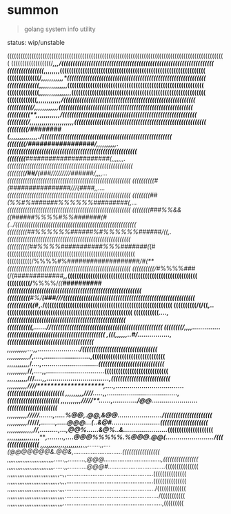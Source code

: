 # summon

> golang system info utility

status: wip/unstable

(((((((((((((((((((((((((((((((((((((((((((((((((((((((((((((((((((((((((((((((((((((((((((((((((((
((((((((((((((((((/*********,,,/(((((((((((((((((((((((((((((((((((((((((((((((((((((((((((((((((((
((((((((((((((((***********,,,,,,,,((((((((((((((((((((((((((((((((((((((((((((((((((((((((((((((((
((((((((((((((/***********,,,,,,,,,,,*(((((((((((((((((((((((((((((((((((((((((((((((((((((((((((((
((((((((((((((***********,,,,,,,,,,,,,,((((((((((((((((((((((((((((((((((((((((((((((((((((((((((((
((((((((((((((**********,,,,,,,,,,,,,,,,(((((((((((((((((((((((((((((((((((((((((((((((((((((((((((
(((((((((((((***************,,,,,,,,,,,,/((((((((((((((((((((((((((((((((((((((((((((((((((((((((((
(((((((((((/****************,,,,,,,,,,,,(((((((((((((((((((((((((((((((((((((((((((((((((((((((((((
((((((((((*****************,,,,,,,,,,,,/(((((((((((((((((((((((((((((((((((((((((((((((((((((((((((
(((((((((/*********,,,,,,,,,,,,,,,,,,,,,,((((((((((((((((((((((((((((((((((((((((((((((((((((((((((
(((((((((******/########(*,,,,,,,,,,,,,,./(((((((((((((((((((((((((((((((((((((((((((((((((((((((((
((((((((/****#################/,,,,,,,,,,.(((((((((((((((((((((((((((((((((((((((((((((((((((((((((
((((((((***######################(,,,,,,,.(((((((((((((((((((((((((((((((((((((((((((((((((((((((((
((((((((**/##/**(###/////////######/,,,,...((((((((((((((((((((((((((((((((((((((((((((((((((((((((
(((((((((*(#(################///(####,,....((((((((((((((((((((((((((((((((((((((((((((((((((((((((
((((((((##(%%#%#######%%%%%%#########(*,...((((((((((((((((((((((((((((((((((((((((((((((((((((((((
((((((((###%%&&((######%%%%#%%#######(*#(../(((((((((((((((((((((((((((((((((((((((((((((((((((((((
(((((((((##%%%%%%######%#%%%%%%######*/((,.((((((((((((((((((((((((((((((((((((((((((((((((((((((((
((((((((((##%%%%###########%%%#######(*(#((((((((((((((((((((((((((((((((((((((((((((((((((((((((((
(((((((((((/%%%%#%###################*/#(**((((((((((((((((((((((((((((((((((((((((((((((((((((((((
((((((((((/*#%%%%###(/(#############***,,*(((((((((((((((((((((((((((((((((((((((((((((((((((((((((
((((((((((/**%%%%/*((***##########******(((((((((((((((((((((((((((((((((((((((((((((((((((((((((((
((((((((((***#%/************(###/******//((((((((((((((((((((((((((((((((((((((((((((((((((((((((((
((((((((((***(***************(#*********,./((((((((((((((((((((((((((((((((((((((((((((((((((((((((
((((((((((/******(/****((****************,..(((((((((((((((((((((((((((((((((((((((((((((((((((((((
(((((((((((*******************************....,((((((((((((((((((((((((((((((((((((((((((((((((((((
(((((((((((******************************,......//(((((((((((((((((((((((((((((((((((((((((((((((((
((((((((/,,,****************************,..............*(((((((((((((((((((((((((((((((((((((((((((
,*(((,,,,,,*****************************..#/................,((((((((((((((((((((((((((((((((((((((
,,,,,,,,,*****************************,...,,...................../(((((((((((((((((((((((((((((((((
,,,,,,,,,,,/*************************,....,.......................,((((((((((((((((((((((((((((((((
,,,,,,,,,,,/*************************....,............................(((((((((((((((((((((((((((((
,,,,,,,,,,*//**********************,....,,.............................((((((((((((((((((((((((((((
,,,,,,,,,,///**********************....,,...............................,((((((((((((((((((((((((((
,,,,,,,,,,////********************,....,..................................(((((((((((((((((((((((((
,,,,,,,,,*////*******************.....,,...................................,(((((((((((((((((((((((
,,,,,,,,,,/////*****************......,............/@@.......................((((((((((((((((((((((
,,,,,,,,,,/////***************.......,.....%@@,.@@,&@@*....................../(((((((((((((((((((((
,,,,,,,,,,*/////************,.......,.....@@@...(..&@#........................(((((((((((((((((((((
,,,,,,,,,,,,,*//**********,.........,...,@@%......&@%..&......................*((((((((((((((((((((
,,,,,,,,,,,,,,,,**********,........,....@@@%%%%%.%@@@.@@(......................../(((((((((((((((((
,,,,,,,,,,,,,,,,,,,,,***,,,.......,,....(@@@@@@@&.@@&,............................(((((((((((((((((
,,,,,,,,,,,,,,,,,,,,,,,,,,,......,,..........,@@@.................................,((((((((((((((((
,,,,,,,,,,,,,,,,,,,,,,,,,,,......,,...........@@@#.................................*(((((((((((((((
,,,,,,,,,,,,,,,,,,,,,,,,,,,,,,..,,..................................................(((((((((((((((
,,,,,,,,,,,,,,,,,,,,,,,,,,,,,,.,,,..................................................(((((((((((((((
,,,,,,,,,,,,,,,,,,,,,,,,,,,,,.,,,..................................................../(((((((((((((
,,,,,,,,,,,,,,,,,,,,,,,,,,,,,,,,,....................................................../(((((((((((
,,,,,,,,,,,,,,,,,,,,,,,,,,,,,,,,.........................................................,(((((((((
